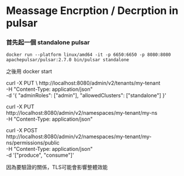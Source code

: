 # Meassage Encrption / Decrption in pulsar 

### 首先起一個 standalone pulsar 
``` docker run --platform linux/amd64 -it -p 6650:6650 -p 8080:8080 apachepulsar/pulsar:2.7.0 bin/pulsar standalone ```

之後用 docker start

curl -X PUT \ http://localhost:8080/admin/v2/tenants/my-tenant \
-H "Content-Type: application/json" \
-d '{
      "adminRoles": ["admin"],
      "allowedClusters": ["standalone"]
    }'

curl -X PUT \
http://localhost:8080/admin/v2/namespaces/my-tenant/my-ns \
-H "Content-Type: application/json"


curl -X POST \
http://localhost:8080/admin/v2/namespaces/my-tenant/my-ns/permissions/public \
-H "Content-Type: application/json" \
-d '["produce", "consume"]'

因為要驗證的關係，TLS可能會影響整體效能